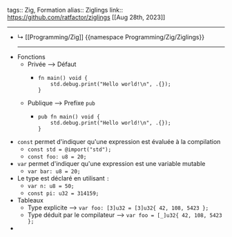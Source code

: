 tags:: Zig, Formation
alias:: Ziglings
link:: https://github.com/ratfactor/ziglings
[[Aug 28th, 2023]]
***

- ↳ [[Programming/Zig]] 
  {{namespace Programming/Zig/Ziglings}}
  ***
- Fonctions
	- Privée --> Défaut
		- ```zig
		  fn main() void {
		      std.debug.print("Hello world!\n", .{});
		  }
		  ```
	- Publique --> Prefixe `pub`
		- ```zig
		  pub fn main() void {
		      std.debug.print("Hello world!\n", .{});
		  }
		  ```
- `const` permet d'indiquer qu'une expression est évaluée à la compilation
	- `const std = @import("std");`
	- `const foo: u8 = 20;`
- `var` permet d'indiquer qu'une expression est une variable mutable
	- `var bar: u8 = 20;`
- Le type est déclaré en utilisant `:`
	- `var n: u8 = 50;`
	- `const pi: u32 = 314159;`
- Tableaux
	- Type explicite --> `var foo: [3]u32 = [3]u32{ 42, 108, 5423 };`
	- Type déduit par le compilateur --> `var foo = [_]u32{ 42, 108, 5423 };`
-